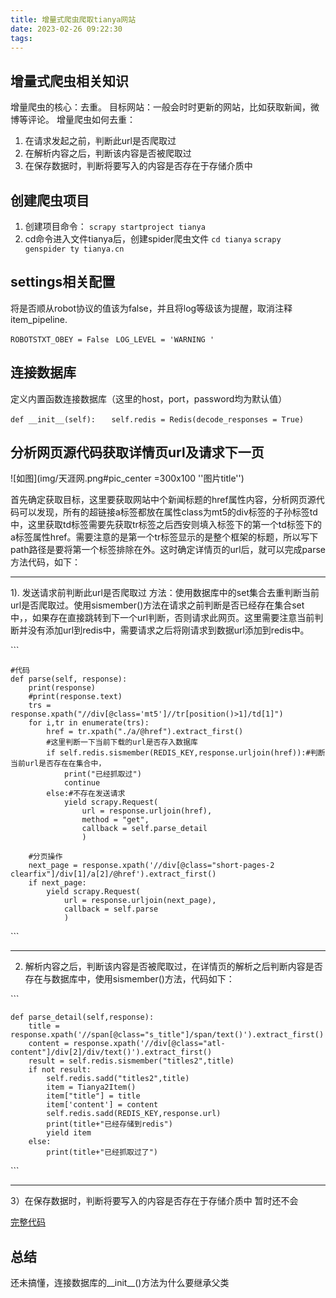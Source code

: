 ```yaml
---
title: 增量式爬虫爬取tianya网站
date: 2023-02-26 09:22:30
tags:
---
```

## 增量式爬虫相关知识
增量爬虫的核心：去重。
目标网站：一般会时时更新的网站，比如获取新闻，微博等评论。
增量爬虫如何去重：

1. 在请求发起之前，判断此url是否爬取过
2. 在解析内容之后，判断该内容是否被爬取过
3. 在保存数据时，判断将要写入的内容是否存在于存储介质中

## 创建爬虫项目
1. 创建项目命令：
` scrapy startproject tianya `
2. cd命令进入文件tianya后，创建spider爬虫文件
`cd tianya`
`scrapy genspider ty tianya.cn`

## settings相关配置

将是否顺从robot协议的值该为false，并且将log等级该为提醒，取消注释item_pipeline.


` ROBOTSTXT_OBEY = False `
` LOG_LEVEL = 'WARNING '`

## 连接数据库

定义内置函数连接数据库（这里的host，port，password均为默认值）

`def __init__(self):`
`	self.redis = Redis(decode_responses = True)`


## 分析网页源代码获取详情页url及请求下一页

![如图](img/天涯网.png#pic_center =300x100 ''图片title'')

首先确定获取目标，这里要获取网站中个新闻标题的href属性内容，分析网页源代码可以发现，所有的超链接a标签都放在属性class为mt5的div标签的子孙标签td中，这里获取td标签需要先获取tr标签之后西安则填入标签下的第一个td标签下的a标签属性href。需要注意的是第一个tr标签显示的是整个框架的标题，所以写下path路径是要将第一个标签排除在外。这时确定详情页的url后，就可以完成parse方法代码，如下：

----------------------------------------
1). 发送请求前判断此url是否爬取过
方法：使用数据库中的set集合去重判断当前url是否爬取过。使用sismember()方法在请求之前判断是否已经存在集合set中，，如果存在直接跳转到下一个url判断，否则请求此网页。这里需要注意当前判断并没有添加url到redis中，需要请求之后将刚请求到数据url添加到redis中。

\```

	#代码
	def parse(self, response):
        print(response)
        #print(response.text)
        trs = response.xpath("//div[@class='mt5']//tr[position()>1]/td[1]")
        for i,tr in enumerate(trs):
            href = tr.xpath("./a/@href").extract_first()
            #这里判断一下当前下载的url是否存入数据库
            if self.redis.sismember(REDIS_KEY,response.urljoin(href)):#判断当前url是否存在在集合中，
                print("已经抓取过")
                continue
            else:#不存在发送请求
                yield scrapy.Request(
                    url = response.urljoin(href),
                    method = "get",
                    callback = self.parse_detail
                    )

        #分页操作
        next_page = response.xpath('//div[@class="short-pages-2 clearfix"]/div[1]/a[2]/@href').extract_first()
        if next_page:
            yield scrapy.Request(
                url = response.urljoin(next_page),
                callback = self.parse
                )
\```

------------------------------------------
2) 解析内容之后，判断该内容是否被爬取过，在详情页的解析之后判断内容是否存在与数据库中，使用sismember()方法，代码如下：

\```

	def parse_detail(self,response):
        title = response.xpath('//span[@class="s_title"]/span/text()').extract_first()
        content = response.xpath('//div[@class="atl-content"]/div[2]/div/text()').extract_first()
        result = self.redis.sismember("titles2",title)
        if not result:
            self.redis.sadd("titles2",title)
            item = Tianya2Item()
            item["title"] = title
            item['content'] = content
            self.redis.sadd(REDIS_KEY,response.url)
            print(title+"已经存储到redis")
            yield item
        else:
            print(title+"已经抓取过了")
\```

-----------------------------------------------------
3）在保存数据时，判断将要写入的内容是否存在于存储介质中
暂时还不会

[完整代码](C:\Users\20495\blog\source\_posts\python文件\tianya2)


## 总结
还未搞懂，连接数据库的__init__()方法为什么要继承父类